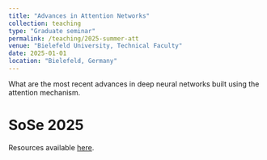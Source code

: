 ```yaml
---
title: "Advances in Attention Networks"
collection: teaching
type: "Graduate seminar"
permalink: /teaching/2025-summer-att
venue: "Bielefeld University, Technical Faculty"
date: 2025-01-01
location: "Bielefeld, Germany"
---
```


What are the most recent advances in deep neural networks built using the attention mechanism.

SoSe 2025
======
Resources available [here](https://gds.techfak.uni-bielefeld.de/teaching/2025summer/advattnet).
